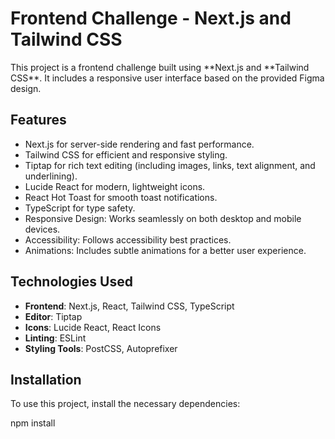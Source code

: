 # Frontend Challenge - Next.js and Tailwind CSS

This project is a frontend challenge built using **Next.js and **Tailwind CSS\*\*. It includes a responsive user interface based on the provided Figma design.

## Features

- Next.js for server-side rendering and fast performance.
- Tailwind CSS for efficient and responsive styling.
- Tiptap for rich text editing (including images, links, text alignment, and underlining).
- Lucide React for modern, lightweight icons.
- React Hot Toast for smooth toast notifications.
- TypeScript for type safety.
- Responsive Design: Works seamlessly on both desktop and mobile devices.
- Accessibility: Follows accessibility best practices.
- Animations: Includes subtle animations for a better user experience.

## Technologies Used

- **Frontend**: Next.js, React, Tailwind CSS, TypeScript
- **Editor**: Tiptap
- **Icons**: Lucide React, React Icons
- **Linting**: ESLint
- **Styling Tools**: PostCSS, Autoprefixer

## Installation

To use this project, install the necessary dependencies:

npm install
